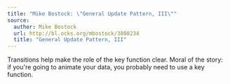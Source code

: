 ```yaml
---
title: "Mike Bostock: \"General Update Pattern, III\""
source:
  author: Mike Bostock
  url: http://bl.ocks.org/mbostock/3808234
  title: "General Update Pattern, III"
---
```


Transitions help make the role of the key function clear. Moral of the story: if you're going to animate your data, you probably need to use a key function.
